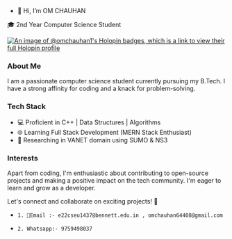- 👋 Hi, I’m OM CHAUHAN

🎓 2nd Year Computer Science Student

[![An image of @omchauhan1's Holopin badges, which is a link to view their full Holopin profile](https://holopin.me/omchauhan1)](https://holopin.io/@omchauhan1)

### About Me
I am a passionate computer science student currently pursuing my B.Tech. I have a strong affinity for coding and a knack for problem-solving.

### Tech Stack

- 💻 Proficient in C++ | Data Structures | Algorithms
- 🌐 Learning Full Stack Development (MERN Stack Enthusiast)
- 📡 Researching in VANET domain using SUMO & NS3

### Interests

Apart from coding, I'm enthusiastic about contributing to open-source projects and making a positive impact on the tech community. I'm eager to learn and grow as a developer.

Let's connect and collaborate on exciting projects! 🚀
-     1. 📧Email :- e22cseu1437@bennett.edu.in , omchauhan64408@gmail.com
-     2. Whatsapp:- 9759498037
<!---
om-chauhan1/om-chauhan1 is a ✨ special ✨ repository because its `README.md` (this file) appears on your GitHub profile.
You can click the Preview link to take a look at your changes.
--->
